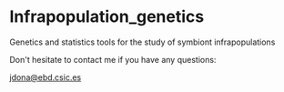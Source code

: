 # Infrapopulation_genetics

Genetics and statistics tools for the study of symbiont infrapopulations

Don't hesitate to contact me if you have any questions:

jdona@ebd.csic.es
